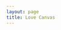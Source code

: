 ```yaml
---
layout: page
title: Love Canvas
---
```


<script setup>
import LoveCanvas from '../components/LoveCanvas.vue'
</script>

<LoveCanvas /> 
